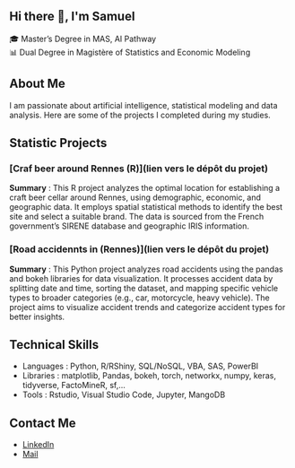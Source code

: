 ## Hi there 👋, I'm Samuel

🎓 Master’s Degree in MAS, AI Pathway  
📊 Dual Degree in Magistère of Statistics and Economic Modeling

## About Me
I am passionate about artificial intelligence, statistical modeling and data analysis. Here are some of the projects I completed during my studies.

## Statistic Projects

### [Craf beer around Rennes (R)](lien vers le dépôt du projet)
**Summary** : This R project analyzes the optimal location for establishing a craft beer cellar around Rennes, using demographic, economic, and geographic data. It employs spatial statistical methods to identify the best site and select a suitable brand. The data is sourced from the French government’s SIRENE database and geographic IRIS information.

### [Road accidennts in (Rennes)](lien vers le dépôt du projet)
**Summary** : This Python project analyzes road accidents using the pandas and bokeh libraries for data visualization. It processes accident data by splitting date and time, sorting the dataset, and mapping specific vehicle types to broader categories (e.g., car, motorcycle, heavy vehicle). The project aims to visualize accident trends and categorize accident types for better insights.

## Technical Skills
- Languages : Python, R/RShiny, SQL/NoSQL, VBA, SAS, PowerBI
- Libraries : matplotlib, Pandas, bokeh, torch, networkx, numpy, keras, tidyverse, FactoMineR, sf,...
- Tools : Rstudio, Visual Studio Code, Jupyter, MangoDB

## Contact Me
- [LinkedIn](www.linkedin.com/in/samuel-ballu-3833a3202)
- [Mail](mailto:ballu.samu@gmail.com)


